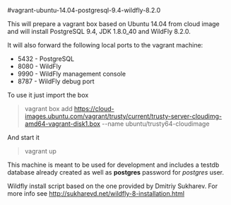 #vagrant-ubuntu-14.04-postgresql-9.4-wildfly-8.2.0

This will prepare a vagrant box based on Ubuntu 14.04 from cloud image and will install PostgreSQL 9.4, JDK 1.8.0_40 and WildFly 8.2.0.

It will also forward the following local ports to the vagrant machine:
* 5432 - PostgreSQL
* 8080 - WildFly
* 9990 - WildFly management console
* 8787 - WildFly debug port

To use it just import the box

> vagrant box add https://cloud-images.ubuntu.com/vagrant/trusty/current/trusty-server-cloudimg-amd64-vagrant-disk1.box --name ubuntu/trusty64-cloudimage

And start it

> vagrant up

This machine is meant to be used for development and includes a testdb database already created as well as **postgres** password for *postgres* user.

Wildfly install script based on the one provided by Dmitriy Sukharev. For more info see http://sukharevd.net/wildfly-8-installation.html
